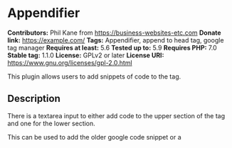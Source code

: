 # Appendifier #
**Contributors:** Phil Kane from https://business-websites-etc.com
**Donate link:** https://example.com/
**Tags:** Appendifier, append to head tag, google tag manager
**Requires at least:** 5.6
**Tested up to:** 5.9
**Requires PHP:** 7.0
**Stable tag:** 1.1.0
**License:** GPLv2 or later
**License URI:** https://www.gnu.org/licenses/gpl-2.0.html

This plugin allows users to add snippets of code to the <head> tag.

## Description ##

There is a textarea input to either add code to the upper section of the <head> tag and one for the lower section.

This can be used to add the older google code snippet or a <script> tag or <style> tag.

## Google Tag Manager ##

If you are using the Google Tag Manager, you can get the Container ID from your google account and add it to an input field. This will add the code snippet in the upper portion of the <head> tag and the code snippet after the opening <body> tag.


## Installation ##

1. Upload `bwe_appendifier` to the `/wp-content/plugins/` directory
1. Activate the plugin through the 'Plugins' menu in WordPress
 Or
1. `cd` into your `/wp-content/plugins/` folder and run `git clone https://github.com/philekane/appendifier`
1. Activate the plugin through the 'Plugins' menu in WordPress

## Frequently Asked Questions ##

### Example question? ###

Example answer.

## Screenshots ##

### 1. This screen shot is the calendar displayed from the shortcode for all events. ###
![Screen Shot](./assets/images/appendifier.png)

== Changelog ==

= 1.1.0 =

* Added input field on setting page in order to add Google Tag Manager code snippets to the <head> tag and the code snippet after the <body> tag

## Features ##

1. Add code to the <head> tag, either at the top of the element or at the bottom.

2. Add Google Tag Manager code snippets to the <head> tag and the code snippet after the <body> tag.




